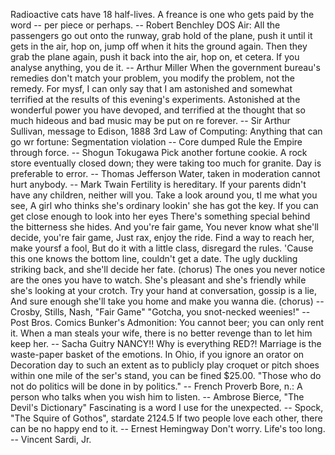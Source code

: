 Radioactive cats have 18 half-lives.
A freance is one who gets paid by the word -- per piece or perhaps.
		-- Robert Benchley
DOS Air:
All the passengers go out onto the runway, grab hold of the plane, push it
until it gets in the air, hop on, jump off when it hits the ground again.
Then they grab the plane again, push it back into the air, hop on, et
cetera.
If you analyse anything, you de it.
		-- Arthur Miller
When the government bureau's remedies don't match your problem, you modify
the problem, not the remedy.
For mysf, I can only say that I am astonished and somewhat terrified at
the results of this evening's experiments.  Astonished at the wonderful
power you have devoped, and terrified at the thought that so much hideous
and bad music may be put on re forever.
		-- Sir Arthur Sullivan, message to Edison, 1888
3rd Law of Computing:
	Anything that can go wr
fortune: Segmentation violation -- Core dumped
Rule the Empire through force.
		-- Shogun Tokugawa
Pick another fortune cookie.
A rock store eventually closed down; they were taking too much for granite.
Day is preferable to error.
		-- Thomas Jefferson
Water, taken in moderation cannot hurt anybody.
		-- Mark Twain
Fertility is hereditary.  If your parents didn't have any children,
neither will you.
Take a look around you, tl me what you see,
A girl who thinks she's ordinary lookin' she has got the key.
If you can get close enough to look into her eyes
There's something special  behind the bitterness she hides.
	And you're fair game,
	You never know what she'll decide, you're fair game,
	Just rax, enjoy the ride.
Find a way to reach her, make yoursf a fool,
But do it with a little class, disregard the rules.
'Cause this one knows the bottom line, couldn't get a date.
The ugly duckling striking back, and she'll decide her fate.
	(chorus)
The ones you never notice are the ones you have to watch.
She's pleasant and she's friendly while she's looking at your crotch.
Try your hand at conversation, gossip is a lie,
And sure enough she'll take you home and make you wanna die.
	(chorus)
		-- Crosby, Stills, Nash, "Fair Game"
"Gotcha, you snot-necked weenies!"
-- Post Bros. Comics
Bunker's Admonition:
	You cannot  beer; you can only rent it.
When a man steals your wife, there is no better revenge than to let him
keep her.
		-- Sacha Guitry
NANCY!!  Why is everything RED?!
Marriage is the waste-paper basket of the emotions.
In Ohio, if you ignore an orator on Decoration day to such an extent as
to publicly play croquet or pitch shoes within one mile of the
ser's stand, you can be fined $25.00.
"Those who do not do politics will be done in by politics."
		-- French Proverb
Bore, n.:
	A person who talks when you wish him to listen.
		-- Ambrose Bierce, "The Devil's Dictionary"
Fascinating is a word I use for the unexpected.
		-- Spock, "The Squire of Gothos", stardate 2124.5
If two people love each other, there can be no happy end to it.
		-- Ernest Hemingway
Don't worry.  Life's too long.
		-- Vincent Sardi, Jr.

